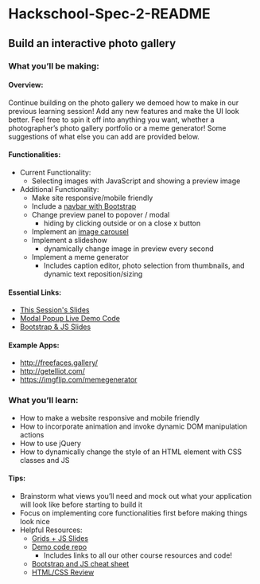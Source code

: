 # Hackschool-Spec-2-README

## Build an interactive photo gallery

### What you’ll be making:

#### Overview:

Continue building on the photo gallery we demoed how to make in our previous learning session! Add any new features and make the UI look better. Feel free to spin it off into anything you want, whether a photographer’s photo gallery portfolio or a meme generator! Some suggestions of what else you can add are provided below.

#### Functionalities:

- Current Functionality:
  - Selecting images with JavaScript and showing a preview image
- Additional Functionality:
  - Make site responsive/mobile friendly
  - Include a <a href="http://getbootstrap.com/docs/4.0/components/navbar/">navbar with Bootstrap</a> 
  - Change preview panel to popover / modal
    - hiding by clicking outside or on a close x button
  - Implement an <a href="http://getbootstrap.com/docs/4.0/components/carousel/">image carousel</a>
  - Implement a slideshow
    - dynamically change image in preview every second
  - Implement a meme generator
    - Includes caption editor, photo selection from thumbnails, and dynamic text reposition/sizing

#### Essential Links:
- [This Session's Slides](https://docs.google.com/presentation/d/1r2t1w3aaB68EXRH-HV-6MBjW8jVqrWWpF0BGq3U28Z4/edit?usp=sharing)
- [Modal Popup Live Demo Code](https://github.com/acm-hackschool-f17/session-2-hack)
- [Bootstrap & JS Slides](http://tinyurl.com/hackschool17-session2-slides)

#### Example Apps:

- http://freefaces.gallery/
- http://getelliot.com/
- https://imgflip.com/memegenerator

### What you’ll learn:

- How to make a website responsive and mobile friendly
- How to incorporate animation and invoke dynamic DOM manipulation actions
- How to use jQuery
- How to dynamically change the style of an HTML element with CSS classes and JS

#### Tips:

- Brainstorm what views you’ll need and mock out what your application will look like before starting to build it
- Focus on implementing core functionalities first before making things look nice
- Helpful Resources:
  - <a href="http://tinyurl.com/hackschool17-session2-slides ">Grids + JS Slides</a>
  - <a href="http://tinyurl.com/hackschool17-session2-code ">Demo code repo</a>
    - Includes links to all our other course resources and code!
  - <a href="https://github.com/acm-hackschool-f17/Resources/blob/master/Learn-Session-2-README.md">Bootstrap and JS cheat sheet</a>
  - <a href="https://github.com/acm-hackschool-f17/Resources/blob/master/html-css-step-by-step.md">HTML/CSS Review</a>
